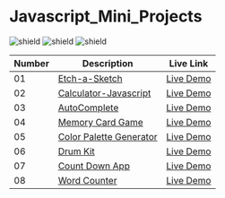 # Javascript_Mini_Projects

![shield](https://img.shields.io/badge/HTML5-E34F26?style=for-the-badge&logo=html5&logoColor=white) ![shield](https://img.shields.io/badge/CSS3-1572B6?style=for-the-badge&logo=css3&logoColor=white) ![shield](https://img.shields.io/badge/JavaScript-323330?style=for-the-badge&logo=javascript&logoColor=F7DF1E)

| Number | Description                                                                                              | Live Link                                                        |
| ------ | -------------------------------------------------------------------------------------------------------- | ---------------------------------------------------------------- |
| 01     | [Etch-a-Sketch](https://github.com/Gxgxn/etch-a-sketch)                                                  | [Live Demo](https://etch-a-sketch-omega.vercel.app/)             |
| 02     | [Calculator-Javascript](https://github.com/Gxgxn/calculator-javascript)                                  | [Live Demo](http://nameconversionjs.vercel.app/)                 |
| 03     | [AutoComplete](https://github.com/Gxgxn/autocomplete-demo-)                                              | [Live Demo](https://autocomplete-demo-beta.vercel.app/)          |
| 04     | [Memory Card Game](https://github.com/Gxgxn/memory-Card-Game)                                            | [Live Demo](http://memorygame-sigma.vercel.app/)                 |
| 05     | [Color Palette Generator](https://github.com/Gxgxn/colorpicker-JS)                                       | [Live Demo](https://colorpicker-eta.vercel.app/)                 |
| 06     | [Drum Kit](https://github.com/Gxgxn/Javascript_Mini_Projects/tree/main/JavaScript%20Drum%20Kit)        | [Live Demo](https://drumkit-jet.vercel.app/)  |
| 07     | [Count Down App](https://github.com/Gxgxn/Javascript_Mini_Projects/tree/main/count-down) | [Live Demo](https://countdown-jet-one.vercel.app/) |
| 08     | [Word Counter](https://github.com/Gxgxn/Javascript_Mini_Projects/tree/main/wordCounter)                | [Live Demo](https://wordcount-two.vercel.app/)    |
